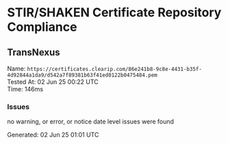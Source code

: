 # STIR/SHAKEN Certificate Repository Compliance

## TransNexus

Name: `https://certificates.clearip.com/86e241b8-9c8e-4431-b35f-4d92844a1da9/d542a7f89381b63f41ed0122b0475484.pem`\
Tested At: 02 Jun 25 00:22 UTC\
Time: 146ms

### Issues

no warning, or error, or notice date level issues were found

Generated: 02 Jun 25 01:01 UTC